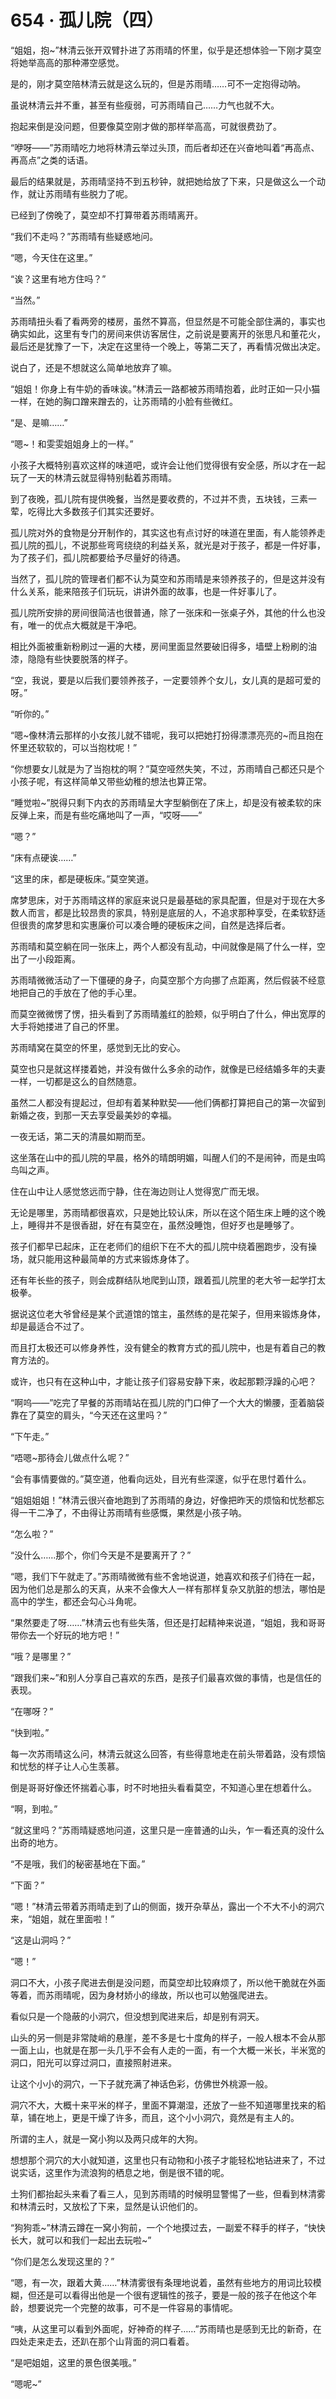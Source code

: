 # 654 · 孤儿院（四）

“姐姐，抱~”林清云张开双臂扑进了苏雨晴的怀里，似乎是还想体验一下刚才莫空将她举高高的那种滞空感觉。

是的，刚才莫空陪林清云就是这么玩的，但是苏雨晴……可不一定抱得动呐。

虽说林清云并不重，甚至有些瘦弱，可苏雨晴自己……力气也就不大。

抱起来倒是没问题，但要像莫空刚才做的那样举高高，可就很费劲了。

“咿呀——”苏雨晴吃力地将林清云举过头顶，而后者却还在兴奋地叫着“再高点、再高点”之类的话语。

最后的结果就是，苏雨晴坚持不到五秒钟，就把她给放了下来，只是做这么一个动作，就让苏雨晴有些脱力了呢。

已经到了傍晚了，莫空却不打算带着苏雨晴离开。

“我们不走吗？”苏雨晴有些疑惑地问。

“嗯，今天住在这里。”

“诶？这里有地方住吗？”

“当然。”

苏雨晴扭头看了看两旁的楼房，虽然不算高，但显然是不可能全部住满的，事实也确实如此，这里有专门的房间来供访客居住，之前说是要离开的张思凡和董花火，最后还是犹豫了一下，决定在这里待一个晚上，等第二天了，再看情况做出决定。

说白了，还是不想就这么简单地放弃了嘛。

“姐姐！你身上有牛奶的香味诶。”林清云一路都被苏雨晴抱着，此时正如一只小猫一样，在她的胸口蹭来蹭去的，让苏雨晴的小脸有些微红。

“是、是嘛……”

“嗯~！和雯雯姐姐身上的一样。”

小孩子大概特别喜欢这样的味道吧，或许会让他们觉得很有安全感，所以才在一起玩了一天的林清云就显得特别黏着苏雨晴。

到了夜晚，孤儿院有提供晚餐，当然是要收费的，不过并不贵，五块钱，三素一荤，吃得比大多数孩子们其实还要好。

孤儿院对外的食物是分开制作的，其实这也有点讨好的味道在里面，有人能领养走孤儿院的孤儿，不说那些弯弯绕绕的利益关系，就光是对于孩子，都是一件好事，为了孩子们，孤儿院都要给予尽量好的待遇。

当然了，孤儿院的管理者们都不认为莫空和苏雨晴是来领养孩子的，但是这并没有什么关系，能来陪孩子们玩玩，讲讲外面的故事，也是一件好事儿了。

孤儿院所安排的房间很简洁也很普通，除了一张床和一张桌子外，其他的什么也没有，唯一的优点大概就是干净吧。

相比外面被重新粉刷过一遍的大楼，房间里面显然要破旧得多，墙壁上粉刷的油漆，隐隐有些快要脱落的样子。

“空，我说，要是以后我们要领养孩子，一定要领养个女儿，女儿真的是超可爱的呀。”

“听你的。”

“嗯~像林清云那样的小女孩儿就不错呢，我可以把她打扮得漂漂亮亮的~而且抱在怀里还软软的，可以当抱枕呢！”

“你想要女儿就是为了当抱枕的啊？”莫空哑然失笑，不过，苏雨晴自己都还只是个小孩子呢，有这样简单又带些幼稚的想法也算正常。

“睡觉啦~”脱得只剩下内衣的苏雨晴呈大字型躺倒在了床上，却是没有被柔软的床反弹上来，而是有些吃痛地叫了一声，“哎呀——”

“嗯？”

“床有点硬诶……”

“这里的床，都是硬板床。”莫空笑道。

席梦思床，对于苏雨晴这样的家庭来说只是最基础的家具配置，但是对于现在大多数人而言，都是比较昂贵的家具，特别是底层的人，不追求那种享受，在柔软舒适但很贵的席梦思和实惠廉价可以凑合睡的硬板床之间，自然是选择后者。

苏雨晴和莫空躺在同一张床上，两个人都没有乱动，中间就像是隔了什么一样，空出了一小段距离。

苏雨晴微微活动了一下僵硬的身子，向莫空那个方向挪了点距离，然后假装不经意地把自己的手放在了他的手心里。

而莫空微微愣了愣，扭头看到了苏雨晴羞红的脸颊，似乎明白了什么，伸出宽厚的大手将她搂进了自己的怀里。

苏雨晴窝在莫空的怀里，感觉到无比的安心。

莫空也只是就这样搂着她，并没有做什么多余的动作，就像是已经结婚多年的夫妻一样，一切都是这么的自然随意。

虽然二人都没有提起过，但却有着某种默契——他们俩都打算把自己的第一次留到新婚之夜，到那一天去享受最美妙的幸福。

一夜无话，第二天的清晨如期而至。

这坐落在山中的孤儿院的早晨，格外的晴朗明媚，叫醒人们的不是闹钟，而是虫鸣鸟叫之声。

住在山中让人感觉悠远而宁静，住在海边则让人觉得宽广而无垠。

无论是哪里，苏雨晴都很喜欢，只是她比较认床，所以在这个陌生床上睡的这个晚上，睡得并不是很香甜，好在有莫空在，虽然没睡饱，但好歹也是睡够了。

孩子们都早已起床，正在老师们的组织下在不大的孤儿院中绕着圈跑步，没有操场，就只能用这种最简单的方式来锻炼身体了。

还有年长些的孩子，则会成群结队地爬到山顶，跟着孤儿院里的老大爷一起学打太极拳。

据说这位老大爷曾经是某个武道馆的馆主，虽然练的是花架子，但用来锻炼身体，却是最适合不过了。

而且打太极还可以修身养性，没有健全的教育方式的孤儿院中，也是有着自己的教育方法的。

或许，也只有在这种山中，才能让孩子们容易安静下来，收起那颗浮躁的心吧？

“啊呜——”吃完了早餐的苏雨晴站在孤儿院的门口伸了一个大大的懒腰，歪着脑袋靠在了莫空的肩头，“今天还在这里吗？”

“下午走。”

“唔嗯~那待会儿做点什么呢？”

“会有事情要做的。”莫空道，他看向远处，目光有些深邃，似乎在思忖着什么。

“姐姐姐姐！”林清云很兴奋地跑到了苏雨晴的身边，好像把昨天的烦恼和忧愁都忘得一干二净了，不由得让苏雨晴有些感慨，果然是小孩子呐。

“怎么啦？”

“没什么……那个，你们今天是不是要离开了？”

“嗯，我们下午就走了。”苏雨晴微微有些不舍地说道，她喜欢和孩子们待在一起，因为他们总是那么的天真，从来不会像大人一样有那样复杂又肮脏的想法，哪怕是高中的学生，都还会勾心斗角呢。

“果然要走了呀……”林清云也有些失落，但还是打起精神来说道，“姐姐，我和哥哥带你去一个好玩的地方吧！”

“哦？是哪里？”

“跟我们来~”和别人分享自己喜欢的东西，是孩子们最喜欢做的事情，也是信任的表现。

“在哪呀？”

“快到啦。”

每一次苏雨晴这么问，林清云就这么回答，有些得意地走在前头带着路，没有烦恼和忧愁的样子让人心生羡慕。

倒是哥哥好像还怀揣着心事，时不时地扭头看看莫空，不知道心里在想着什么。

“啊，到啦。”

“就这里吗？”苏雨晴疑惑地问道，这里只是一座普通的山头，乍一看还真的没什么出奇的地方。

“不是哦，我们的秘密基地在下面。”

“下面？”

“嗯！”林清云带着苏雨晴走到了山的侧面，拨开杂草丛，露出一个不大不小的洞穴来，“姐姐，就在里面啦！”

“这是山洞吗？”

“嗯！”

洞口不大，小孩子爬进去倒是没问题，而莫空却比较麻烦了，所以他干脆就在外面等着，而苏雨晴呢，因为身材娇小的缘故，所以也可以勉强爬进去。

看似只是一个隐蔽的小洞穴，但没想到爬进来后，却是别有洞天。

山头的另一侧是非常陡峭的悬崖，差不多是七十度角的样子，一般人根本不会从那一面上山，也就是在那一头几乎不会有人走的一面，有一个大概一米长，半米宽的洞口，阳光可以穿过洞口，直接照射进来。

让这个小小的洞穴，一下子就充满了神话色彩，仿佛世外桃源一般。

洞穴不大，大概十来平米的样子，里面不算潮湿，还放了一些不知道哪里找来的稻草，铺在地上，更是干燥了许多，而且，这个小小洞穴，竟然是有主人的。

所谓的主人，就是一窝小狗以及两只成年的大狗。

想想那个洞穴的大小就知道，这里也只有动物和小孩子才能轻松地钻进来了，不过说实话，这里作为流浪狗的栖息之地，倒是很不错的呢。

土狗们都抬起头来看了看三人，见到苏雨晴的时候明显警惕了一些，但看到林清雾和林清云时，又放松了下来，显然是认识他们的。

“狗狗乖~”林清云蹲在一窝小狗前，一个个地摸过去，一副爱不释手的样子，“快快长大，就可以和我们一起出去玩啦~”

“你们是怎么发现这里的？”

“嗯，有一次，跟着大黄……”林清雾很有条理地说着，虽然有些地方的用词比较模糊，但还是可以看得出他是一个很有逻辑性的孩子，要是一般的孩子在他这个年龄，想要说完一个完整的故事，可不是一件容易的事情呢。

“咦，从这里可以看到外面呢，好神奇的样子……”苏雨晴也是感到无比的新奇，在四处走来走去，还趴在那个山背面的洞口看着。

“是吧姐姐，这里的景色很美哦。”

“嗯呢~”
